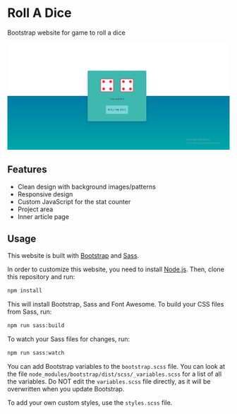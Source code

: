 # Roll A Dice

Bootstrap website for game to roll a dice

<img src="./images/screen.png" />

## Features

- Clean design with background images/patterns
- Responsive design
- Custom JavaScript for the stat counter
- Project area
- Inner article page

## Usage

This website is built with [Bootstrap](https://getbootstrap.com/) and [Sass](https://sass-lang.com/).

In order to customize this website, you need to install [Node.js](https://nodejs.org/en/). Then, clone this repository and run:

```bash
npm install
```

This will install Bootstrap, Sass and Font Awesome. To build your CSS files from Sass, run:

```bash
npm run sass:build
```

To watch your Sass files for changes, run:

```bash
npm run sass:watch
```

You can add Bootstrap variables to the `bootstrap.scss` file. You can look at the file `node_modules/bootstrap/dist/scss/_variables.scss` for a list of all the variables. Do NOT edit the `variables.scss` file directly, as it will be overwritten when you update Bootstrap.

To add your own custom styles, use the `styles.scss` file.

